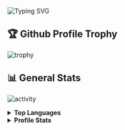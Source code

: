 
![Typing SVG](https://readme-typing-svg.herokuapp.com?font=Fira+Code&pause=1000&vCenter=true&width=435&height=100&lines=Hello+there%2C+I'm+Jr.+Web-Developer!;I+like+to+get+to+know+new+things!;I+learn+from+my+mistakes..;And+correct+them+%F0%9F%98%8E)

## 🏆 Github Profile Trophy
![trophy](https://github-profile-trophy.vercel.app/?username=artndev&theme=onestar)


## 📊 General Stats
![activity](http://github-profile-summary-cards.vercel.app/api/cards/profile-details?username=artndev&theme=github_dark)


<details>
  <summary><b>Top Languages</b></summary>
  <br/>
  <img src="http://github-profile-summary-cards.vercel.app/api/cards/repos-per-language?username=artndev&theme=github_dark" />
  <br/>
</details>
<details>
  <summary><b>Profile Stats</b></summary>
  <br/>
  <img src="http://github-profile-summary-cards.vercel.app/api/cards/stats?username=artndev&theme=github_dark" /></a>
  <br/>
</details>
     
       





